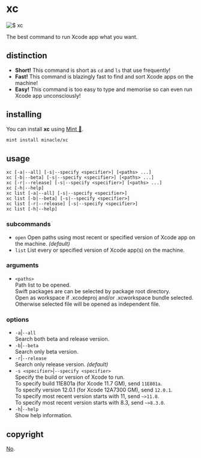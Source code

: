 # xc

![$ xc](https://repository-images.githubusercontent.com/341888512/1b9ed300-ac65-11eb-93ab-f4ff98aa9ac7)

The best command to run Xcode app what you want.

## distinction

- **Short!** This command is short as `cd` and `ls` that use frequently!
- **Fast!** This command is blazingly fast to find and sort Xcode apps on the machine!
- **Easy!** This command is too easy to type and memorise so can even run Xcode app unconsciously!

## installing

You can install **xc** using [Mint 🌱](https://github.com/yonaskolb/Mint).

```sh
mint install minacle/xc
```

## usage

    xc [-a|--all] [-s|--specify <specifier>] [<paths> ...]
    xc [-b|--beta] [-s|--specify <specifier>] [<paths> ...]
    xc [-r|--release] [-s|--specify <specifier>] [<paths> ...]
    xc [-h|--help]
    xc list [-a|--all] [-s|--specify <specifier>]
    xc list [-b|--beta] [-s|--specify <specifier>]
    xc list [-r|--release] [-s|--specify <specifier>]
    xc list [-h|--help]

### subcommands

- `open`
  Open paths using most recent or specified version of Xcode app on the machine. _(default)_
- `list`
  List every or specified version of Xcode app(s) on the machine.

### arguments

- `<paths>`  
  Path list to be opened.  
  Swift packages are can be selected by package root directory.  
  Open as workspace if .xcodeproj and/or .xcworkspace bundle selected.  
  Otherwise selected file will be opened as independent file.

### options

- `-a`|`--all`  
  Search both beta and release version.
- `-b`|`--beta`  
  Search only beta version.
- `-r`|`--release`  
  Search only release version. _(default)_
- `-s <specifier>`|`--specify <specifier>`  
  Specify the build or version of Xcode to run.  
  To specify build 11E801a (for Xcode 11.7 GM), send `11E801a`.  
  To specify version 12.0.1 (for Xcode 12A7300 GM), send `12.0.1`.  
  To specify most recent version starts with 11, send `~>11.0`.  
  To specify most recent version starts with 8.3, send `~>8.3.0`.
- `-h`|`--help`  
  Show help information.

## copyright

[No](https://unlicense.org).
